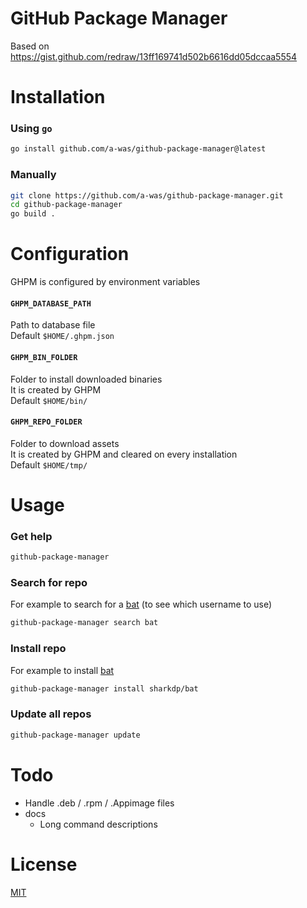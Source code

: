 # GitHub Package Manager

Based on https://gist.github.com/redraw/13ff169741d502b6616dd05dccaa5554

# Installation

### Using `go`
```bash
go install github.com/a-was/github-package-manager@latest
```

### Manually
```bash
git clone https://github.com/a-was/github-package-manager.git
cd github-package-manager
go build .
```

# Configuration

GHPM is configured by environment variables

#### `GHPM_DATABASE_PATH`
Path to database file \
Default `$HOME/.ghpm.json`

#### `GHPM_BIN_FOLDER`
Folder to install downloaded binaries \
It is created by GHPM \
Default `$HOME/bin/`

#### `GHPM_REPO_FOLDER`
Folder to download assets \
It is created by GHPM and cleared on every installation \
Default `$HOME/tmp/`

# Usage

### Get help
```bash
github-package-manager
```

### Search for repo
For example to search for a [bat](https://github.com/sharkdp/bat) (to see which username to use)
```bash
github-package-manager search bat
```

### Install repo
For example to install [bat](https://github.com/sharkdp/bat)
```bash
github-package-manager install sharkdp/bat
```

### Update all repos
```bash
github-package-manager update
```

# Todo
- Handle .deb / .rpm / .Appimage files
- docs
    - Long command descriptions

# License
[MIT](https://choosealicense.com/licenses/mit/)
